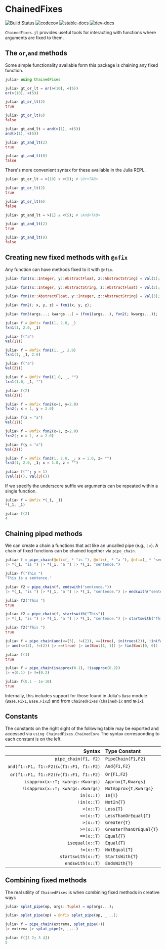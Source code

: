 # ChainedFixes

[![Build Status](https://travis-ci.com/Tokazama/ChainedFixes.jl.svg?branch=master)](https://travis-ci.com/Tokazama/ChainedFixes.jl) [![codecov](https://codecov.io/gh/Tokazama/ChainedFixes.jl/branch/master/graph/badge.svg)](https://codecov.io/gh/Tokazama/ChainedFixes.jl)
[![stable-docs](https://img.shields.io/badge/docs-stable-blue.svg)](https://Tokazama.github.io/ChainedFixes.jl/stable)
[![dev-docs](https://img.shields.io/badge/docs-dev-blue.svg)](https://Tokazama.github.io/ChainedFixes.jl/dev)

`ChainedFixes.jl` provides useful tools for interacting with functions where arguments are fixed to them.


## The `or`,`and` methods

Some simple functionality available form this package is chaining any fixed function.
```julia
julia> using ChainedFixes

julia> gt_or_lt = or(>(10), <(5))
or(>(10), <(5))

julia> gt_or_lt(2)
true

julia> gt_or_lt(6)
false

julia> gt_and_lt = and(>(1), <(5))
and(>(1), <(5))

julia> gt_and_lt(2)
true

julia> gt_and_lt(0)
false
```

There's more convenient syntax for these available in the Julia REPL.
```julia
julia> gt_or_lt = >(10) ⩔ <(5); # \Or<TAB>

julia> gt_or_lt(2)
true

julia> gt_or_lt(6)
false

julia> gt_and_lt = >(1) ⩓ <(5); # \And<TAB>

julia> gt_and_lt(2)
true

julia> gt_and_lt(0)
false
```

## Creating new fixed methods with `@nfix`

Any function can have methods fixed to it with `@nfix`.
```julia
julia> fxn1(x::Integer, y::AbstractFloat, z::AbstractString) = Val(1);

julia> fxn1(x::Integer, y::AbstractString, z::AbstractFloat) = Val(2);

julia> fxn1(x::AbstractFloat, y::Integer, z::AbstractString) = Val(3);

julia> fxn2(; x, y, z) = fxn1(x, y, z);

julia> fxn3(args...; kwargs...) = (fxn1(args...), fxn2(; kwargs...));

julia> f = @nfix fxn1(1, 2.0, _)
fxn1(1, 2.0, _1)

julia> f("a")
Val{1}()

julia> f = @nfix fxn1(1, _, 2.0)
fxn1(1, _1, 2.0)

julia> f("a")
Val{2}()

julia> f = @nfix fxn1(1.0, _, "")
fxn1(1.0, _1, "")

julia> f(2)
Val{3}()

julia> f = @nfix fxn2(x=1, y=2.0)
fxn2(; x = 1, y = 2.0)

julia> f(z = "a")
Val{1}()

julia> f = @nfix fxn2(x=1, z=2.0)
fxn2(; x = 1, z = 2.0)

julia> f(y = "a")
Val{2}()

julia> f = @nfix fxn3(1, 2.0, _; x = 1.0, z= "")
fxn3(1, 2.0, _1; x = 1.0, z = "")

julia> f(""; y = 1)
(Val{1}(), Val{3}())

```

If we specify the underscore suffix we arguments can be repeated within a single function.
```julia
julia> f = @nfix *(_1, _1)
*(_1, _1)

julia> f(2)
4

```

## Chaining piped methods

We can create a chain a functions that act like an uncalled pipe (e.g., `|>`).
A chain of fixed functions can be chained together via `pipe_chain`.
```julia
julia> f = pipe_chain(@nfix(_ * "is "), @nfix(_ * "a "), @nfix(_ * "sentence."))
|> *(_1, "is ") |> *(_1, "a ") |> *(_1, "sentence.")

julia> f("This ")
"This is a sentence."

julia> f2 = pipe_chain(f, endswith("sentence."))
|> *(_1, "is ") |> *(_1, "a ") |> *(_1, "sentence.") |> endswith("sentence.")

julia> f2("This ")
true

julia> f2 = pipe_chain(f, startswith("This"))
|> *(_1, "is ") |> *(_1, "a ") |> *(_1, "sentence.") |> startswith("This")

julia> f2("This ")
true

julia> f = pipe_chain(and(<=(3), !=(2)), ==(true), in(trues(2)), !in(falses(2)))
|> and(<=(3), !=(2)) |> ==(true) |> in(Bool[1, 1]) |> !in(Bool[0, 0])

julia> f(1)
true

julia> f = pipe_chain(isapprox(0.1), !isapprox(0.2))
|> ≈(0.1) |> !≈(0.2)

julia> f(0.1 - 1e-10)
true

```

Internally, this includes support for those found in Julia's `Base` module (`Base.Fix1`, `Base.Fix2`) and from `ChainedFixes` (`ChainedFix` and `NFix`).

## Constants

The constants on the right sight of the following table may be exported and accessed via `using ChainedFixes.ChainedCore`
The syntax corresponding to each constant is on the left.

| Syntax                                    | Type Constant           |
|------------------------------------------:|:------------------------|
| `pipe_chain(f1, f2)`                      | `PipeChain{F1,F2}`      |
| `and(f1::F1, f1::F2)`/`⩓(f1::F1, f1::F2)` | `And{F1,F2}`            |
| `or(f1::F1, f1::F2)`/`⩔(f1::F1, f1::F2)`  | `Or{F1,F2}`             |
| `isapprox(x::T; kwargs::Kwargs)`          | `Approx{T,Kwargs}`      |
| `!isapprox(x::T; kwargs::Kwargs)`         | `NotApprox{T,Kwargs}`   |
| `in(x::T)`                                | `In{T}`                 |
| `!in(x::T)`                               | `NotIn{T}`              |
| `<(x::T)`                                 | `Less{T}`               |
| `<=(x::T)`                                | `LessThanOrEqual{T}`    |
| `>(x::T)`                                 | `Greater{T}`            |
| `>=(x::T)`                                | `GreaterThanOrEqual{T}` |
| `==(x::T)`                                | `Equal{T}`              |
| `isequal(x::T)`                           | `Equal{T}`              |
| `!=(x::T)`                                | `NotEqual{T}`           |
| `startswith(x::T)`                        | `StartsWith{T}`         |
| `endswith(x::T)`                          | `EndsWith{T}`           |


## Combining fixed methods

The real utility of `ChainedFixes` is when combining fixed methods in creative ways
```julia
julia> splat_pipe(op, args::Tuple) = op(args...);

julia> splat_pipe(op) = @nfix splat_pipe(op, _...);

julia> f = pipe_chain(extrema, splat_pipe(+))
|> extrema |> splat_pipe(+, _...)

julia> f([1 2; 3 4])
5

```
